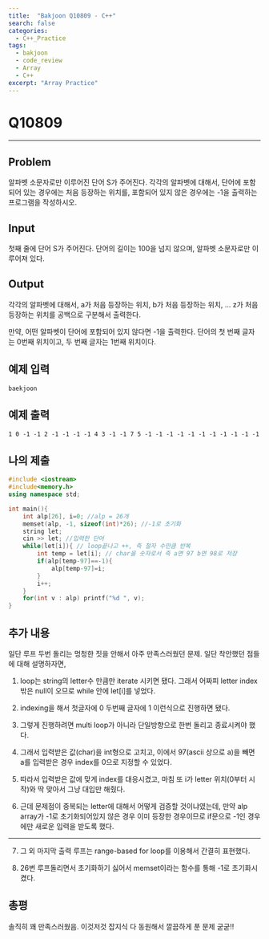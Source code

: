 ```yaml
---
title:  "Bakjoon Q10809 - C++"
search: false
categories: 
  - C++_Practice
tags:
  - bakjoon
  - code_review
  - Array
  - C++
excerpt: "Array Practice"
---
```

# __Q10809__
___

## Problem
알파벳 소문자로만 이루어진 단어 S가 주어진다. 각각의 알파벳에 대해서, 단어에 포함되어 있는 경우에는 처음 등장하는 위치를, 포함되어 있지 않은 경우에는 -1을 출력하는 프로그램을 작성하시오.

## Input
첫째 줄에 단어 S가 주어진다. 단어의 길이는 100을 넘지 않으며, 알파벳 소문자로만 이루어져 있다.

## Output
각각의 알파벳에 대해서, a가 처음 등장하는 위치, b가 처음 등장하는 위치, ... z가 처음 등장하는 위치를 공백으로 구분해서 출력한다.

만약, 어떤 알파벳이 단어에 포함되어 있지 않다면 -1을 출력한다. 단어의 첫 번째 글자는 0번째 위치이고, 두 번째 글자는 1번째 위치이다.

## 예제 입력
```
baekjoon
```

## 예제 출력

```
1 0 -1 -1 2 -1 -1 -1 -1 4 3 -1 -1 7 5 -1 -1 -1 -1 -1 -1 -1 -1 -1 -1 -1
```

## 나의 제출
```cpp
#include <iostream>
#include<memory.h>
using namespace std;

int main(){
    int alp[26], i=0; //alp = 26개
    memset(alp, -1, sizeof(int)*26); //-1로 초기화
    string let;
    cin >> let; //입력한 단어
    while(let[i]){ // loop끝나고 ++, 즉 철자 수만큼 반복
        int temp = let[i]; // char을 숫자로서 즉 a면 97 b면 98로 저장
        if(alp[temp-97]==-1){
            alp[temp-97]=i;
        }
        i++;
    }
    for(int v : alp) printf("%d ", v);
}
```

## 추가 내용

일단 루프 두번 돌리는 멍청한 짓을 안해서 아주 만족스러웠던 문제. 일단 착안했던 점들에 대해 설명하자면,
1. loop는 string의 letter수 만큼만 iterate 시키면 됐다. 그래서 어짜피 letter index 밖은 null이 오므로 while 안에 let[i]를 넣었다.

2. indexing을 해서 첫글자에 0 두번째 글자에 1 이런식으로 진행하면 됐다. 

3. 그렇게 진행하려면 multi loop가 아니라 단일방향으로 한번 돌리고 종료시켜야 했다.

4. 그래서 입력받은 값(char)을 int형으로 고치고, 이에서 97(ascii 상으로 a)을 빼면 a를 입력받은 경우 index를 0으로 지정할 수 있었다.

5. 따라서 입력받은 값에 맞게 index를 대응시켰고, 마침 또 i가 letter 위치(0부터 시작)와 딱 맞아서 그냥 대입만 해줬다.

6. 근데 문제점이 중복되는 letter에 대해서 어떻게 검증할 것이냐였는데, 만약 alp array가 -1로 초기화되어있지 않은 경우 이미 등장한 경우이므로 if문으로 -1인 경우에만 새로운 입력을 받도록 했다.
___

7. 그 외 마지막 출력 루프는 range-based for loop를 이용해서 간결히 표현했다.  

8. 26번 루프돌리면서 초기화하기 싫어서 memset이라는 함수를 통해 -1로 초기화시켰다.


## 총평
솔직히 꽤 만족스러웠음. 이것저것 잡지식 다 동원해서 깔끔하게 푼 문제 굳굳!!
